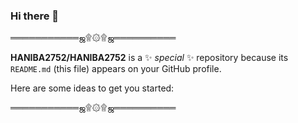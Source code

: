 ### Hi there 👋
═══════════ஜ۩۞۩ஜ══════════

**HANIBA2752/HANIBA2752** is a ✨ _special_ ✨ repository because its `README.md` (this file) appears on your GitHub profile.

Here are some ideas to get you started:

═══════════ஜ۩۞۩ஜ══════════

